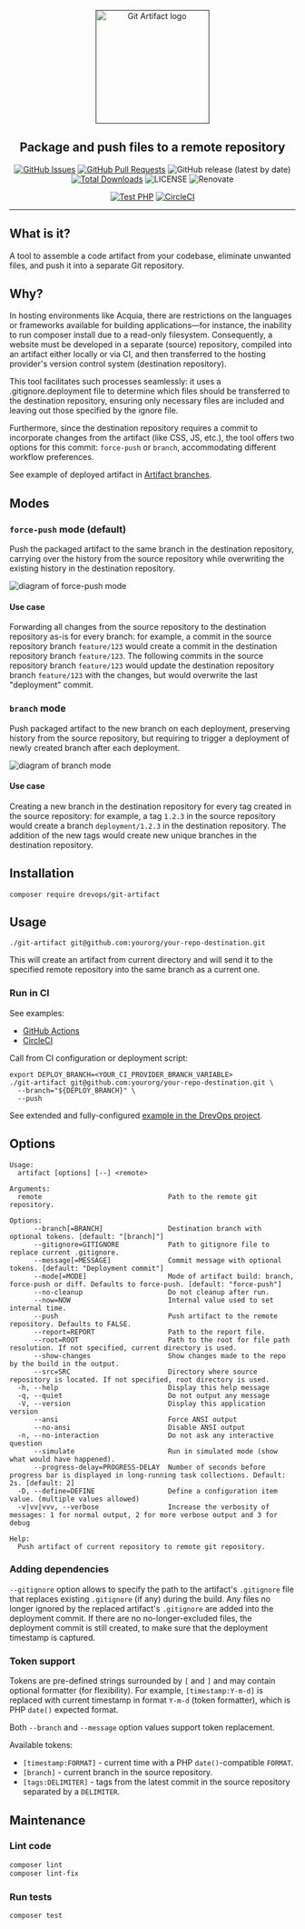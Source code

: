 <p align="center">
  <a href="" rel="noopener">
  <img width=200px height=200px src="https://placehold.jp/000000/ffffff/200x200.png?text=Git+Artifact&css=%7B%22border-radius%22%3A%22%20100px%22%7D" alt="Git Artifact logo"></a>
</p>

<h2 align="center">Package and push files to a remote repository</h2>

<div align="center">

[![GitHub Issues](https://img.shields.io/github/issues/drevops/git-artifact.svg)](https://github.com/drevops/git-artifact/issues)
[![GitHub Pull Requests](https://img.shields.io/github/issues-pr/drevops/git-artifact.svg)](https://github.com/drevops/git-artifact/pulls)
![GitHub release (latest by date)](https://img.shields.io/github/v/release/drevops/git-artifact)
[![Total Downloads](https://poser.pugx.org/drevops/behat-screenshot/downloads)](https://packagist.org/packages/drevops/git-artifact)
![LICENSE](https://img.shields.io/github/license/drevops/git-artifact)
![Renovate](https://img.shields.io/badge/renovate-enabled-green?logo=renovatebot)

[![Test PHP](https://github.com/drevops/git-artifact/actions/workflows/test-php.yml/badge.svg)](https://github.com/drevops/git-artifact/actions/workflows/test-php.yml)
[![CircleCI](https://circleci.com/gh/drevops/git-artifact.svg?style=shield)](https://circleci.com/gh/drevops/git-artifact)

</div>

---

## What is it?

A tool to assemble a code artifact from your codebase, eliminate unwanted files,
and push it into a separate Git repository.

## Why?

In hosting environments like Acquia, there are restrictions on the languages or
frameworks available for building applications—for instance, the inability to
run composer install due to a read-only filesystem. Consequently, a website must
be developed in a separate (source) repository, compiled into an artifact either
locally or via CI, and then transferred to the hosting provider's version
control system (destination repository).

This tool facilitates such processes seamlessly: it uses a .gitignore.deployment
file to determine which files should be transferred to the destination
repository, ensuring only necessary files are included and leaving out those
specified by the ignore file.

Furthermore, since the destination repository requires a commit to incorporate
changes from the artifact (like CSS, JS, etc.), the tool offers two options for
this commit: `force-push` or `branch`, accommodating different workflow
preferences.

See example of deployed artifact
in [Artifact branches](https://github.com/drevops/git-artifact-destination/branches).

## Modes

### `force-push` mode (default)

Push the packaged artifact to the same branch in the destination repository,
carrying over the history from the source repository while overwriting the
existing history in the destination repository.

![diagram of force-push mode](https://user-images.githubusercontent.com/378794/33816665-a7b0e4a8-de8e-11e7-88f2-80baefb3d73f.png)

#### Use case

Forwarding all changes from the source repository to the destination
repository as-is for every branch: for example, a commit in the source
repository branch `feature/123` would create a commit in the destination
repository branch `feature/123`. The following commits in the source repository
branch `feature/123` would update the destination repository branch
`feature/123` with the changes, but would overwrite the last "deployment"
commit.

### `branch` mode

Push packaged artifact to the new branch on each deployment, preserving history
from the source repository, but requiring to trigger a deployment of newly
created branch after each deployment.

![diagram of branch mode](https://user-images.githubusercontent.com/378794/33816666-a87b3910-de8e-11e7-82cd-51e007ece063.png)

#### Use case

Creating a new branch in the destination repository for every tag
created in the source repository: for example, a tag `1.2.3` in the source
repository would create a branch `deployment/1.2.3` in the destination
repository. The addition of the new tags would create new unique branches in the
destination repository.

## Installation
```shell
composer require drevops/git-artifact
```

## Usage
```shell
./git-artifact git@github.com:yourorg/your-repo-destination.git
```

This will create an artifact from current directory and will send it to the
specified remote repository into the same branch as a current one.

### Run in CI

See examples:

- [GitHub Actions](.github/workflows/test-php.yml)
- [CircleCI](.circleci/config.yml)

Call from CI configuration or deployment script:
```shell
export DEPLOY_BRANCH=<YOUR_CI_PROVIDER_BRANCH_VARIABLE>
./git-artifact git@github.com:yourorg/your-repo-destination.git \
  --branch="${DEPLOY_BRANCH}" \
  --push
```

See extended and
fully-configured [example in the DrevOps project](https://github.com/drevops/drevops/blob/develop/scripts/drevops/deploy-artifact.sh).

## Options

    Usage:
      artifact [options] [--] <remote>

    Arguments:
      remote                               Path to the remote git repository.

    Options:
          --branch[=BRANCH]                Destination branch with optional tokens. [default: "[branch]"]
          --gitignore=GITIGNORE            Path to gitignore file to replace current .gitignore.
          --message[=MESSAGE]              Commit message with optional tokens. [default: "Deployment commit"]
          --mode[=MODE]                    Mode of artifact build: branch, force-push or diff. Defaults to force-push. [default: "force-push"]
          --no-cleanup                     Do not cleanup after run.
          --now=NOW                        Internal value used to set internal time.
          --push                           Push artifact to the remote repository. Defaults to FALSE.
          --report=REPORT                  Path to the report file.
          --root=ROOT                      Path to the root for file path resolution. If not specified, current directory is used.
          --show-changes                   Show changes made to the repo by the build in the output.
          --src=SRC                        Directory where source repository is located. If not specified, root directory is used.
      -h, --help                           Display this help message
      -q, --quiet                          Do not output any message
      -V, --version                        Display this application version
          --ansi                           Force ANSI output
          --no-ansi                        Disable ANSI output
      -n, --no-interaction                 Do not ask any interactive question
          --simulate                       Run in simulated mode (show what would have happened).
          --progress-delay=PROGRESS-DELAY  Number of seconds before progress bar is displayed in long-running task collections. Default: 2s. [default: 2]
      -D, --define=DEFINE                  Define a configuration item value. (multiple values allowed)
      -v|vv|vvv, --verbose                 Increase the verbosity of messages: 1 for normal output, 2 for more verbose output and 3 for debug

    Help:
      Push artifact of current repository to remote git repository.

### Adding dependencies

`--gitignore` option allows to specify the path to the artifact's `.gitignore`
file that replaces existing `.gitignore` (if any) during the build. Any files no
longer ignored by the replaced artifact's `.gitignore` are added into the
deployment commit. If there are no no-longer-excluded files, the deployment
commit is still created, to make sure that the deployment timestamp is
captured.

### Token support

Tokens are pre-defined strings surrounded by `[` and `]` and may contain
optional formatter (for flexibility). For example, `[timestamp:Y-m-d]` is
replaced with current timestamp in format `Y-m-d` (token formatter), which is
PHP `date()` expected format.

Both `--branch` and `--message` option values support token replacement.

Available tokens:

- `[timestamp:FORMAT]` - current time with a PHP `date()`-compatible `FORMAT`.
- `[branch]` - current branch in the source repository.
- `[tags:DELIMITER]` - tags from the latest commit in the source repository
   separated by a `DELIMITER`.

## Maintenance

### Lint code

```bash
composer lint
composer lint-fix
```

### Run tests

```bash
composer test
```

